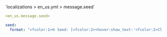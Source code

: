 <!--@include: @/parts/module/message/seed.md#title-->
<!--@include: @/parts/words.md#path--> `localizations > en_us.yml > message.seed`

<!--@include: @/parts/module/message/seed.md#explanation-->

<!--@include: @/parts/words.md#edit-->
```yaml
<en_us.message.seed>
```

<!--@include: @/parts/words.md#default-->
```yaml
seed:
  format: "<fcolor:1>🌐 Seed: [<fcolor:2><hover:show_text:'<fcolor:2>Click to Copy to Clipboard'><click:copy_to_clipboard:<seed>><seed></click></fcolor:2>]"
```

<!--@include: @/parts/module/message/seed.md#parameters-->
<!--@include: @/parts/module/message/seed.md#localization-->